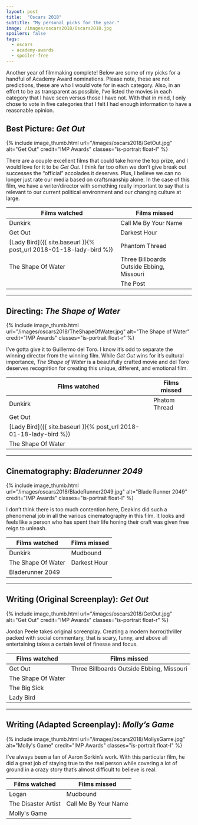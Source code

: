```yaml
---
layout: post
title:  "Oscars 2018"
subtitle: "My personal picks for the year."
image: /images/oscars2018/Oscars2018.jpg
spoilers: false
tags:
  - oscars
  - academy-awards
  - spoiler-free
---
```

Another year of filmmaking complete! Below are some of my picks for a handful of Academy Award nominations. Please note, these are not predictions, these are who I would vote for in each category. Also, in an effort to be as transparent as possible, I’ve listed the movies in each category that I have seen versus those I have not. With that in mind, I only chose to vote in five categories that I felt I had enough information to have a reasonable opinion.

## Best Picture: *Get Out*

{% include image_thumb.html url="/images/oscars2018/GetOut.jpg" alt="Get Out" credit="IMP Awards" classes="is-portrait float-l" %}

There are a couple excellent films that could take home the top prize, and I would love for it to be *Get Out*. I think far too often we don’t give break out successes the “official” accolades it deserves. Plus, I believe we can no longer just rate our media based on craftsmanship alone. In the case of this film, we have a writer/director with something really important to say that is relevant to our current political environment and our changing culture at large.

<div class="clearfix"></div>

| Films watched                                                         | Films missed                              |
| --------------------------------------------------------------------- | ----------------------------------------- |
| Dunkirk                                                               | Call Me By Your Name                      |
| Get Out                                                               | Darkest Hour                              |
| [Lady Bird]({{ site.baseurl }}{% post_url 2018-01-18-lady-bird %})    | Phantom Thread                            |
| The Shape Of Water                                                    | Three Billboards Outside Ebbing, Missouri |
|                                                                       | The Post                                  |

---

## Directing: *The Shape of Water*

{% include image_thumb.html url="/images/oscars2018/TheShapeOfWater.jpg" alt="The Shape of Water" credit="IMP Awards" classes="is-portrait float-r" %}

I’ve gotta give it to Guillermo del Toro. I know it’s odd to separate the winning director from the winning film. While *Get Out* wins for it’s cultural importance, *The Shape of Water* is a beautifully crafted movie and del Toro deserves recognition for creating this unique, different, and emotional film.

<div class="clearfix"></div>

| Films watched                                                         | Films missed                              |
| --------------------------------------------------------------------- | ----------------------------------------- |
| Dunkirk                                                               | Phatom Thread                             |
| Get Out                                                               |                                           |
| [Lady Bird]({{ site.baseurl }}{% post_url 2018-01-18-lady-bird %})    |                                           |
| The Shape Of Water                                                    |                                           |

---

## Cinematography: *Bladerunner 2049*

{% include image_thumb.html url="/images/oscars2018/BladeRunner2049.jpg" alt="Blade Runner 2049" credit="IMP Awards" classes="is-portrait float-l" %}

I don’t think there is too much contention here, Deakins did such a phenomenal job in all the various cinematography in this film. It looks and feels like a person who has spent their life honing their craft was given free reign to unleash.

<div class="clearfix"></div>

| Films watched                                                         | Films missed                              |
| --------------------------------------------------------------------- | ----------------------------------------- |
| Dunkirk                                                               | Mudbound                                  |
| The Shape Of Water                                                    | Darkest Hour                              |
| Bladerunner 2049                                                      |                                           |

---

## Writing (Original Screenplay): *Get Out*

{% include image_thumb.html url="/images/oscars2018/GetOut.jpg" alt="Get Out" credit="IMP Awards" classes="is-portrait float-r" %}

Jordan Peele takes original screenplay. Creating a modern horror/thriller packed with social commentary, that is scary, funny, and above all entertaining takes a certain level of finesse and focus.

<div class="clearfix"></div>

| Films watched                                                         | Films missed                              |
| --------------------------------------------------------------------- | ----------------------------------------- |
| Get Out                                                               | Three Billboards Outside Ebbing, Missouri |
| The Shape Of Water                                                    |                                           |
| The Big Sick                                                          |                                           |
| Lady Bird                                                             |                                           |

---

## Writing (Adapted Screenplay): *Molly’s Game*

{% include image_thumb.html url="/images/oscars2018/MollysGame.jpg" alt="Molly's Game" credit="IMP Awards" classes="is-portrait float-l" %}

I’ve always been a fan of Aaron Sorkin’s work. With this particular film, he did a great job of staying true to the real person while covering a lot of ground in a crazy story that’s almost difficult to believe is real.

<div class="clearfix"></div>

| Films watched                                                         | Films missed                              |
| --------------------------------------------------------------------- | ----------------------------------------- |
| Logan                                                                 | Mudbound                                  |
| The Disaster Artist                                                   | Call Me By Your Name                      |
| Molly's Game                                                          |                                           |
